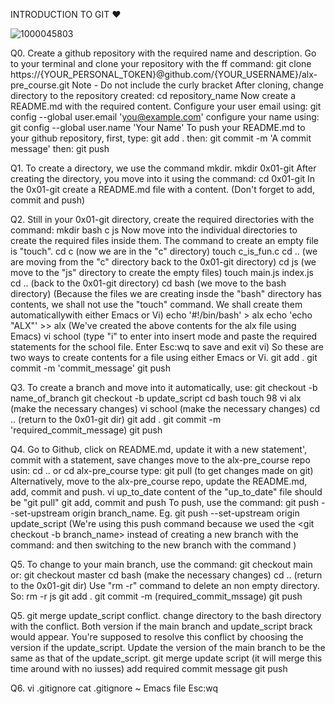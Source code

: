 

INTRODUCTION TO GIT ❤️ 

![1000045803](https://github.com/christabely/alx-zero_day/assets/129256391/7c20b9b4-004d-4416-a484-d42e94d9155a)


Q0. Create a github repository with the required name and description.
Go to your terminal and clone your repository with the ff command: git clone https://{YOUR_PERSONAL_TOKEN}@github.com/{YOUR_USERNAME}/alx-pre_course.git
Note - Do not include the curly bracket
After cloning, change directory to the repository created: cd repository_name
Now create a README.md with the required content. 
Configure your user email using: git config --global user.email 'you@example.com'
configure your name using: git config --global user.name 'Your Name'
To push your README.md to your github repository, first, type: git add .
then: git commit -m 'A commit message' then: git push

Q1. To create a directory, we use the command mkdir. 
mkdir 0x01-git
After creating the directory, you move into it using the command: cd 0x01-git
In the 0x01-git create a README.md file with a content. 
(Don't forget to add, commit and push)

Q2. Still in your 0x01-git directory, create the required directories with the command: mkdir bash c js
Now move into the individual directories to create the required files inside them. The command to create an empty file is "touch". 
cd c (now we are in the "c" directory)
touch c_is_fun.c
cd .. (we are moving from the "c" directory back to the 0x01-git directory)
cd js (we move to the "js" directory to create the empty files)
touch main.js index.js
cd .. (back to the 0x01-git directory)
cd bash (we move to the bash directory)
(Because the files we are creating insde the "bash" directory has contents, we shall not use the "touch" command. We shall create them automaticallywith either Emacs or Vi)
echo '#!/bin/bash' > alx
echo 'echo "ALX"' >> alx
(We've created the above contents for the alx file using Emacs)
vi school
(type "i" to enter into insert mode and paste the required statements for the school file. Enter Esc:wq to save and exit vi) So these are two ways to create contents for a file using either Emacs or Vi.
git add .
git commit -m 'commit_message'
git push

Q3. To create a branch and move into it automatically, use: git checkout -b name_of_branch
git checkout -b update_script
cd bash
touch 98
vi alx (make the necessary changes)
vi school (make the necessary changes)
cd .. (return to the 0x01-git dir)
git add .
git commit -m 'required_commit_message)
git push

Q4. Go to Github, click on README.md, update it with a new statement', commit with a statement, save changes
move to the alx-pre_course repo usin:
cd .. 
or cd alx-pre_course
type: git pull (to get changes made on git)
Alternatively, move to the alx-pre_course repo, update the README.md, add, commit and push. 
vi up_to_date
content of the "up_to_date" file should be "git pull"
git add, commit and push
To push, use the command: git push --set-upstream origin branch_name. Eg.
git push --set-upstream origin update_script 
(We're using this push command because we used the <git checkout -b branch_name> instead of creating a new branch with the command: <git branch branch_name> and then switching to the new branch with the command <git checkout new_branch>) 

Q5. To change to your main branch, use the command: git checkout main
or: git checkout master
cd bash (make the necessary changes)
cd .. (return to the 0x01-git dir)
Use "rm -r" command to delete an non empty directory. So: rm -r js
git add .
git commit -m (required_commit_mssage)
git push

Q5. git merge update_script 
conflict. change directory to the bash directory with the conflict. Both version if the main branch and update_script brack would appear. You're supposed to resolve this conflict by choosing the version if the update_script. Update the version of the main branch to be the same as that of the update_script. 
git merge update script
(it will merge this time around with no iusses)
add required commit message
git push

Q6. vi .gitignore
cat .gitignore 
~ Emacs file
Esc:wq
